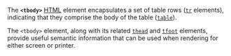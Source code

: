 The **`<tbody>`** [HTML](https://developer.mozilla.org/en-US/docs/Web/HTML) element encapsulates a set of table rows ([`tr`](tr!) elements), indicating that they comprise the body of the table ([`table`](table!)).

The `<tbody>` element, along with its related [`thead`](thead!) and [`tfoot`](tfoot!) elements, provide useful semantic information that can be used when rendering for either screen or printer.
